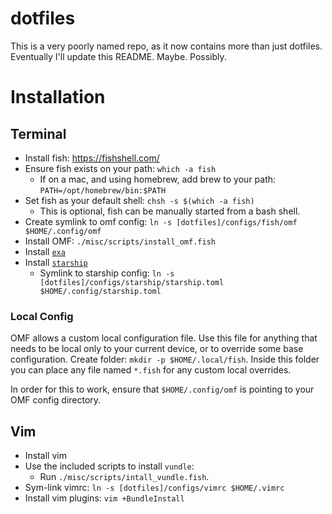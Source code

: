 # dotfiles

This is a very poorly named repo, as it now contains more than just dotfiles. Eventually I'll update this README. Maybe. Possibly.

# Installation

## Terminal

- Install fish: https://fishshell.com/
- Ensure fish exists on your path: `which -a fish`
  - If on a mac, and using homebrew, add brew to your path: `PATH=/opt/homebrew/bin:$PATH`
- Set fish as your default shell: `chsh -s $(which -a fish)`
  - This is optional, fish can be manually started from a bash shell.
- Create symlink to omf config: `ln -s [dotfiles]/configs/fish/omf $HOME/.config/omf`
- Install OMF: `./misc/scripts/install_omf.fish`
- Install [`exa`](https://github.com/ogham/exa)
- Install [`starship`](https://starship.rs)
  - Symlink to starship config: `ln -s [dotfiles]/configs/starship/starship.toml $HOME/.config/starship.toml`

### Local Config

OMF allows a custom local configuration file. Use this file for anything that needs to be local only to your current device, or to override some base configuration. Create folder: `mkdir -p $HOME/.local/fish`. Inside this folder you can place any file named `*.fish` for any custom local overrides.

In order for this to work, ensure that `$HOME/.config/omf` is pointing to your OMF config directory.

## Vim

- Install vim
- Use the included scripts to install `vundle`:
  - Run `./misc/scripts/intall_vundle.fish`.
- Sym-link vimrc: `ln -s [dotfiles]/configs/vimrc $HOME/.vimrc`
- Install vim plugins: `vim +BundleInstall`
